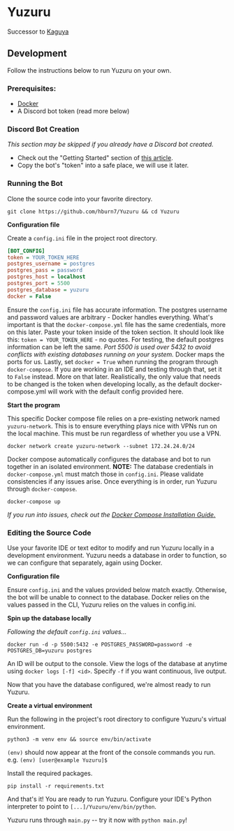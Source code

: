 # Yuzuru
Successor to [Kaguya](https://github.com/kaguyabot/Kaguya)

## Development
Follow the instructions below to run Yuzuru on your own.

### Prerequisites:
- [Docker](https://docs.docker.com/get-docker/)
- A Discord bot token (read more below)

### Discord Bot Creation
_This section may be skipped if you already have a Discord bot created._

- Check out the "Getting Started" section of [this article](https://www.howtogeek.com/364225/how-to-make-your-own-discord-bot/).
- Copy the bot's "token" into a safe place, we will use it later.

### Running the Bot
Clone the source code into your favorite directory.

```
git clone https://github.com/hburn7/Yuzuru && cd Yuzuru
```

**Configuration file**

Create a `config.ini` file in the project root directory.
```ini
[BOT_CONFIG]
token = YOUR_TOKEN_HERE
postgres_username = postgres
postgres_pass = password
postgres_host = localhost
postgres_port = 5500
postgres_database = yuzuru
docker = False
```

Ensure the `config.ini` file has accurate information. The postgres username and password values are arbitrary - Docker handles everything. What's important is that the `docker-compose.yml` file has the same credentials, more on this later.
Paste your token inside of the token section. It should look like this: `token = YOUR_TOKEN_HERE` - no quotes.
For testing, the default postgres information can be left the same. _Port 5500 is used over 5432 to avoid conflicts
with existing databases running on your system._ Docker maps the ports for us. Lastly, set `docker = True` when
running the program through `docker-compose`. If you are working in an IDE and testing through that, set it to `False` instead.
More on that later. Realistically, the only value that needs to be changed is the token when developing locally, as the default docker-compose.yml will work with the default config provided here.

**Start the program**

This specific Docker compose file relies on a pre-existing network named `yuzuru-network`. This is to ensure everything 
plays nice with VPNs run on the local machine. This must be run regardless of whether you use a VPN.

```
docker network create yuzuru-network --subnet 172.24.24.0/24
```

Docker compose automatically configures the database and bot to run together in an isolated environment.
**NOTE:** The database credentials in `docker-compose.yml` must match those in `config.ini`.
Please validate consistencies if any issues arise. Once everything is in order, run Yuzuru through `docker-compose`.
```
docker-compose up
```
_If you run into issues, check out the [Docker Compose Installation Guide.](https://docs.docker.com/compose/install/)_

### Editing the Source Code
Use your favorite IDE or text editor to modify and run Yuzuru locally in a development environment.
Yuzuru needs a database in order to function, so we can configure that separately, again using Docker.

**Configuration file**

Ensure `config.ini` and the values provided below match exactly. Otherwise, the bot will be unable to connect 
to the database. Docker relies on the values passed in the CLI, Yuzuru relies on the values in config.ini.

**Spin up the database locally**

_Following the default `config.ini` values..._

```
docker run -d -p 5500:5432 -e POSTGRES_PASSWORD=password -e POSTGRES_DB=yuzuru postgres
```

An ID will be output to the console. View the logs of the database at anytime using `docker logs [-f] <id>`.
Specify `-f` if you want continuous, live output.

Now that you have the database configured, we're almost ready to run Yuzuru.

**Create a virtual environment**

Run the following in the project's root directory to configure Yuzuru's virtual environment.
```
python3 -m venv env && source env/bin/activate
```

`(env)` should now appear at the front of the console commands you run. e.g. `(env) [user@example Yuzuru]$`

Install the required packages.
```
pip install -r requirements.txt
```

And that's it! You are ready to run Yuzuru. Configure your IDE's Python interpreter to point to `[...]/Yuzuru/env/bin/python`.

Yuzuru runs through `main.py` -- try it now with `python main.py`!